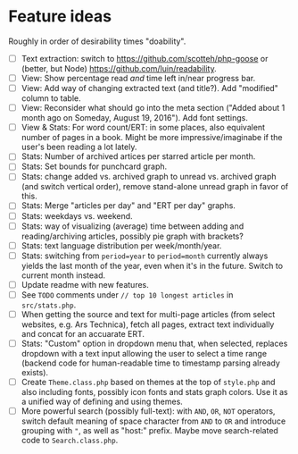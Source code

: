 # Feature ideas

Roughly in order of desirability times "doability".

- [ ] Text extraction: switch to https://github.com/scotteh/php-goose or (better, but Node) https://github.com/luin/readability.
- [ ] View: Show percentage read *and* time left in/near progress bar.
- [ ] View: Add way of changing extracted text (and title?). Add "modified" column to table.
- [ ] View: Reconsider what should go into the meta section ("Added about 1 month ago on Someday, August 19, 2016"). Add font settings.
- [ ] View & Stats: For word count/ERT: in some places, also equivalent number of pages in a book. Might be more impressive/imaginabe if the user's been reading a lot lately.
- [ ] Stats: Number of archived artices per starred article per month.
- [ ] Stats: Set bounds for punchcard graph.
- [ ] Stats: change added vs. archived graph to unread vs. archived graph (and switch vertical order), remove stand-alone unread graph in favor of this.
- [ ] Stats: Merge "articles per day" and "ERT per day" graphs.
- [ ] Stats: weekdays vs. weekend.
- [ ] Stats: way of visualizing (average) time between adding and reading/archiving articles, possibly pie graph with brackets?
- [ ] Stats: text language distribution per week/month/year.
- [ ] Stats: switching from `period=year` to `period=month` currently always yields the last month of the year, even when it's in the future. Switch to current month instead.
- [ ] Update readme with new features.
- [ ] See `TODO` comments under `// top 10 longest articles` in `src/stats.php`.
- [ ] When getting the source and text for multi-page articles (from select websites, e.g. Ars Technica), fetch all pages, extract text individually and concat for an accuarate ERT.
- [ ] Stats: "Custom" option in dropdown menu that, when selected, replaces dropdown with a text input allowing the user to select a time range (backend code for human-readable time to timestamp parsing already exists).
- [ ] Create `Theme.class.php` based on themes at the top of `style.php` and also including fonts, possibly icon fonts and stats graph colors. Use it as a unified way of defining and using themes.
- [ ] More powerful search (possibly full-text): with `AND`, `OR`, `NOT` operators, switch default meaning of space character from `AND` to `OR` and introduce grouping with `"`, as well as "host:" prefix. Maybe move search-related code to `Search.class.php`.
